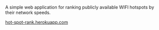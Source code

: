 A simple web application for ranking publicly available WIFI hotspots by their network speeds.

<a href="http://hot-spot-rank.herokuapp.com">hot-spot-rank.herokuapp.com</a>
